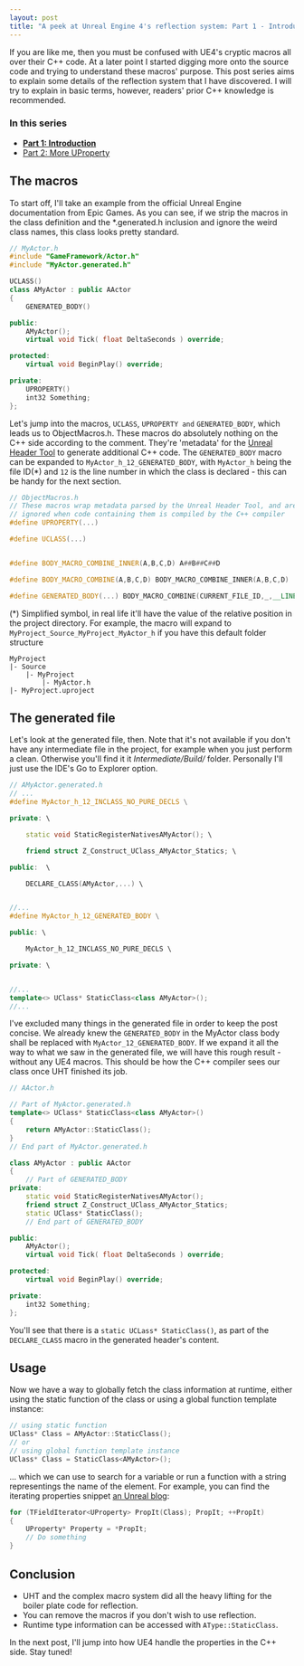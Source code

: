 ```yaml
---
layout: post
title: "A peek at Unreal Engine 4's reflection system: Part 1 - Introduction"
---
```


If you are like me, then you must be confused with UE4's cryptic macros all over their C++ code. At a later point I started digging more onto the source code and trying to understand these macros' purpose. This post series aims to explain some details of the reflection system that I have discovered. I will try to explain in basic terms, however, readers' prior C++ knowledge is recommended.

### In this series
- **[Part 1: Introduction](https://tongtunggiang.com/2021/ue-reflection1/)**
- [Part 2: More UProperty](https://tongtunggiang.com/2021/ue-reflection2/)

## The macros

To start off, I'll take an example from the official Unreal Engine documentation from Epic Games. As you can see, if we strip the macros in the class definition and the *.generated.h inclusion and ignore the weird class names, this class looks pretty standard. 

```cpp
// MyActor.h
#include "GameFramework/Actor.h"
#include "MyActor.generated.h"

UCLASS()
class AMyActor : public AActor
{
    GENERATED_BODY()

public:
    AMyActor();
    virtual void Tick( float DeltaSeconds ) override;

protected:
    virtual void BeginPlay() override;

private:
    UPROPERTY()
    int32 Something;
};
```

Let's jump into the macros, `UCLASS`, `UPROPERTY and` `GENERATED_BODY`, which leads us to ObjectMacros.h. These macros do absolutely nothing on the C++ side according to the comment. They're 'metadata' for the [Unreal Header Tool](https://docs.unrealengine.com/en-US/ProductionPipelines/BuildTools/UnrealHeaderTool/index.html) to generate additional C++ code. The `GENERATED_BODY` macro can be expanded to `MyActor_h_12_GENERATED_BODY`, with `MyActor_h` being the file ID(*) and `12` is the line number in which the class is declared - this can be handy for the next section.

```cpp
// ObjectMacros.h
// These macros wrap metadata parsed by the Unreal Header Tool, and are otherwise
// ignored when code containing them is compiled by the C++ compiler
#define UPROPERTY(...)

#define UCLASS(...)


#define BODY_MACRO_COMBINE_INNER(A,B,C,D) A##B##C##D

#define BODY_MACRO_COMBINE(A,B,C,D) BODY_MACRO_COMBINE_INNER(A,B,C,D)

#define GENERATED_BODY(...) BODY_MACRO_COMBINE(CURRENT_FILE_ID,_,__LINE__,_GENERATED_BODY);
```


(*) Simplified symbol, in real life it'll have the value of the relative position in the project directory. For example, the macro will expand to `MyProject_Source_MyProject_MyActor_h` if you have this default folder structure

```
MyProject
|- Source
    |- MyProject
        |- MyActor.h
|- MyProject.uproject
```

## The generated file
Let's look at the generated file, then. Note that it's not available if you don't have any intermediate file in the project, for example when you just perform a clean. Otherwise you'll find it it *Intermediate/Build/* folder. Personally I'll just use the IDE's Go to Explorer option.

```cpp
// AMyActor.generated.h
// ...
#define MyActor_h_12_INCLASS_NO_PURE_DECLS \

private: \

	static void StaticRegisterNativesAMyActor(); \

	friend struct Z_Construct_UClass_AMyActor_Statics; \

public:  \

	DECLARE_CLASS(AMyActor,...) \


//...
#define MyActor_h_12_GENERATED_BODY \

public: \

	MyActor_h_12_INCLASS_NO_PURE_DECLS \

private: \


//...
template<> UClass* StaticClass<class AMyActor>();
//...
```

I've excluded many things in the generated file in order to keep the post concise. We already knew the `GENERATED_BODY` in the MyActor class body shall be replaced with `MyActor_12_GENERATED_BODY`. If we expand it all the way to what we saw in the generated file, we will have this rough result - without any UE4 macros. This should be how the C++ compiler sees our class once UHT finished its job.

```cpp
// AActor.h

// Part of MyActor.generated.h
template<> UClass* StaticClass<class AMyActor>()
{
    return AMyActor::StaticClass();
}
// End part of MyActor.generated.h

class AMyActor : public AActor
{
    // Part of GENERATED_BODY
private:
	static void StaticRegisterNativesAMyActor();
	friend struct Z_Construct_UClass_AMyActor_Statics;
    static UClass* StaticClass();
    // End part of GENERATED_BODY

public:
    AMyActor();
    virtual void Tick( float DeltaSeconds ) override;

protected:
    virtual void BeginPlay() override;

private:
    int32 Something;
};
```
You'll see that there is a `static UCLass* StaticClass()`, as part of the `DECLARE_CLASS` macro in the generated header's content.

## Usage

Now we have a way to globally fetch the class information at runtime, either using the static function of the class or using a global function template instance:

```cpp
// using static function
UClass* Class = AMyActor::StaticClass();
// or
// using global function template instance
UClass* Class = StaticClass<AMyActor>();
```

... which we can use to search for a variable or run a function with a string representings the name of the element. For example, you can find the iterating properties snippet [an Unreal blog](https://www.unrealengine.com/en-US/blog/unreal-property-system-reflection):

```cpp
for (TFieldIterator<UProperty> PropIt(Class); PropIt; ++PropIt)
{
    UProperty* Property = *PropIt;
    // Do something
}
```

## Conclusion
- UHT and the complex macro system did all the heavy lifting for the boiler plate code for reflection.
- You can remove the macros if you don't wish to use reflection.
- Runtime type information can be accessed with `AType::StaticClass`.

In the next post, I'll jump into how UE4 handle the properties in the C++ side. Stay tuned!
